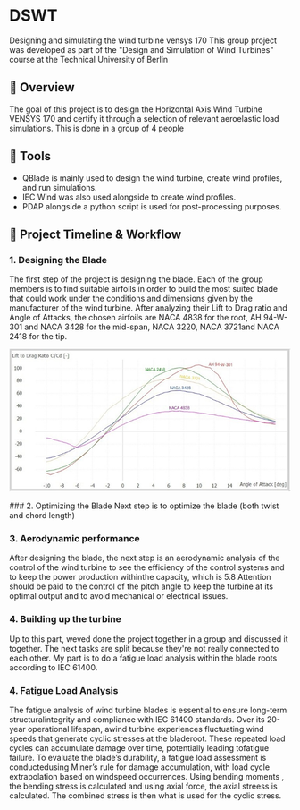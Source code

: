 # DSWT
Designing and simulating the wind turbine vensys 170
This group project was developed as part of the "Design and Simulation of Wind Turbines" course at the Technical University of Berlin
## 📌 Overview
The goal of this project is to design the Horizontal Axis Wind Turbine VENSYS 170 and certify it through a selection of relevant aeroelastic load simulations. This is done in a group of 4 people
## 🧰 Tools
- QBlade is mainly used to design the wind turbine, create wind profiles, and run simulations.
- IEC Wind was also used alongside to create wind profiles.
- PDAP alongside a python script is used for post-processing purposes.
## 📅 Project Timeline & Workflow
### 1. Designing the Blade
The first step of the project is designing the blade. Each of the group members is to find suitable airfoils in order to build the most suited blade that could work under the conditions and dimensions given by the manufacturer of the wind turbine. After analyzing their Lift to Drag ratio and Angle of Attacks, the chosen airfoils are NACA 4838 for the root, AH 94-W-301 and NACA 3428 for the mid-span, NACA 3220, NACA 3721and NACA 2418 for the tip.
<p align="center">
  <img src="./assets/1.jpg" alt="Lift to Drag Ratio vs. Angle of Attack" width="600"/>
</p>
### 2. Optimizing the Blade
Next step is to optimize the blade (both twist and chord length)  

### 3. Aerodynamic performance
After designing the blade, the next step is an aerodynamic analysis of the control of the wind turbine to see the efficiency of the control systems and to keep the power production withinthe capacity, which is 5.8  Attention should be paid to the control of the pitch angle to keep the turbine at its optimal output and to avoid mechanical or electrical issues.

### 4. Building up the turbine

Up to this part, weved done the project together in a group and discussed it together. The next tasks are split because they're not really connected to each other. My part is to  do a fatigue load analysis within the blade roots according to IEC 61400.
### 4. Fatigue Load Analysis
The fatigue analysis of wind turbine blades is essential to ensure long-term structuralintegrity and compliance with IEC 61400 standards. Over its 20-year operational lifespan, awind turbine experiences fluctuating wind speeds that generate cyclic stresses at the bladeroot. These repeated load cycles can accumulate damage over time, potentially leading tofatigue failure. To evaluate the blade’s durability, a fatigue load assessment is conductedusing Miner’s rule for damage accumulation, with load cycle extrapolation based on windspeed occurrences. Using bending moments , the bending stress is calculated and using axial force, the axial streess is calculated. The combined stress is then what is used for the cyclic stress.
